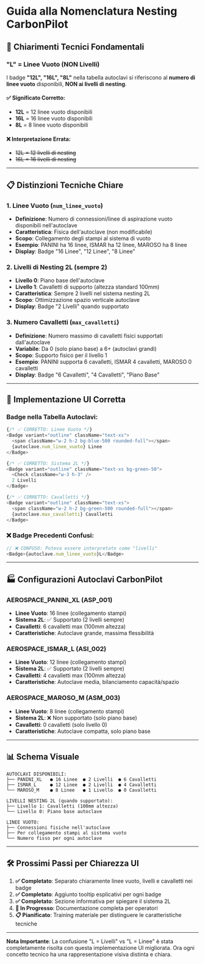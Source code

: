 # Guida alla Nomenclatura Nesting CarbonPilot

## 🔧 **Chiarimenti Tecnici Fondamentali**

### **"L" = Linee Vuoto (NON Livelli)**

I badge **"12L", "16L", "8L"** nella tabella autoclavi si riferiscono al **numero di linee vuoto** disponibili, **NON ai livelli di nesting**.

#### ✅ **Significato Corretto:**
- **12L** = 12 linee vuoto disponibili
- **16L** = 16 linee vuoto disponibili  
- **8L** = 8 linee vuoto disponibili

#### ❌ **Interpretazione Errata:**
- ~~12L = 12 livelli di nesting~~
- ~~16L = 16 livelli di nesting~~

---

## 📋 **Distinzioni Tecniche Chiare**

### **1. Linee Vuoto (`num_linee_vuoto`)**
- **Definizione**: Numero di connessioni/linee di aspirazione vuoto disponibili nell'autoclave
- **Caratteristica**: Fisica dell'autoclave (non modificabile)
- **Scopo**: Collegamento degli stampi al sistema di vuoto
- **Esempio**: PANINI ha 16 linee, ISMAR ha 12 linee, MAROSO ha 8 linee
- **Display**: Badge "16 Linee", "12 Linee", "8 Linee"

### **2. Livelli di Nesting 2L (sempre 2)**
- **Livello 0**: Piano base dell'autoclave
- **Livello 1**: Cavalletti di supporto (altezza standard 100mm)
- **Caratteristica**: Sempre 2 livelli nel sistema nesting 2L
- **Scopo**: Ottimizzazione spazio verticale autoclave
- **Display**: Badge "2 Livelli" quando supportato

### **3. Numero Cavalletti (`max_cavalletti`)**
- **Definizione**: Numero massimo di cavalletti fisici supportati dall'autoclave
- **Variabile**: Da 0 (solo piano base) a 6+ (autoclavi grandi)
- **Scopo**: Supporto fisico per il livello 1
- **Esempio**: PANINI supporta 6 cavalletti, ISMAR 4 cavalletti, MAROSO 0 cavalletti
- **Display**: Badge "6 Cavalletti", "4 Cavalletti", "Piano Base"

---

## 🎯 **Implementazione UI Corretta**

### **Badge nella Tabella Autoclavi:**

```typescript
{/* ✅ CORRETTO: Linee Vuoto */}
<Badge variant="outline" className="text-xs">
  <span className="w-2 h-2 bg-blue-500 rounded-full"></span>
  {autoclave.num_linee_vuoto} Linee
</Badge>

{/* ✅ CORRETTO: Sistema 2L */}
<Badge variant="outline" className="text-xs bg-green-50">
  <Check className="w-3 h-3" />
  2 Livelli
</Badge>

{/* ✅ CORRETTO: Cavalletti */}
<Badge variant="outline" className="text-xs">
  <span className="w-2 h-2 bg-green-500 rounded-full"></span>
  {autoclave.max_cavalletti} Cavalletti
</Badge>
```

### **❌ Badge Precedenti Confusi:**
```typescript
// ❌ CONFUSO: Poteva essere interpretato come "livelli"
<Badge>{autoclave.num_linee_vuoto}L</Badge>
```

---

## 🏭 **Configurazioni Autoclavi CarbonPilot**

### **AEROSPACE_PANINI_XL (ASP_001)**
- **Linee Vuoto**: 16 linee (collegamento stampi)
- **Sistema 2L**: ✅ Supportato (2 livelli sempre)
- **Cavalletti**: 6 cavalletti max (100mm altezza)
- **Caratteristiche**: Autoclave grande, massima flessibilità

### **AEROSPACE_ISMAR_L (ASI_002)**
- **Linee Vuoto**: 12 linee (collegamento stampi)
- **Sistema 2L**: ✅ Supportato (2 livelli sempre)
- **Cavalletti**: 4 cavalletti max (100mm altezza)
- **Caratteristiche**: Autoclave media, bilanciamento capacità/spazio

### **AEROSPACE_MAROSO_M (ASM_003)**
- **Linee Vuoto**: 8 linee (collegamento stampi)
- **Sistema 2L**: ❌ Non supportato (solo piano base)
- **Cavalletti**: 0 cavalletti (solo livello 0)
- **Caratteristiche**: Autoclave compatta, solo piano base

---

## 📊 **Schema Visuale**

```
AUTOCLAVI DISPONIBILI:
├── PANINI_XL   ● 16 Linee  ● 2 Livelli  ● 6 Cavalletti
├── ISMAR_L     ● 12 Linee  ● 2 Livelli  ● 4 Cavalletti  
└── MAROSO_M    ● 8 Linee   ● 1 Livello  ● 0 Cavalletti

LIVELLI NESTING 2L (quando supportato):
├── Livello 1: Cavalletti (100mm altezza)
└── Livello 0: Piano base autoclave

LINEE VUOTO:
├── Connessioni fisiche nell'autoclave
├── Per collegamento stampi al sistema vuoto
└── Numero fisso per ogni autoclave
```

---

## 🛠️ **Prossimi Passi per Chiarezza UI**

1. **✅ Completato**: Separato chiaramente linee vuoto, livelli e cavalletti nei badge
2. **✅ Completato**: Aggiunto tooltip esplicativi per ogni badge
3. **✅ Completato**: Sezione informativa per spiegare il sistema 2L
4. **🔄 In Progresso**: Documentazione completa per operatori
5. **📋 Pianificato**: Training materiale per distinguere le caratteristiche tecniche

---

**Nota Importante**: La confusione "L = Livelli" vs "L = Linee" è stata completamente risolta con questa implementazione UI migliorata. Ora ogni concetto tecnico ha una rappresentazione visiva distinta e chiara. 